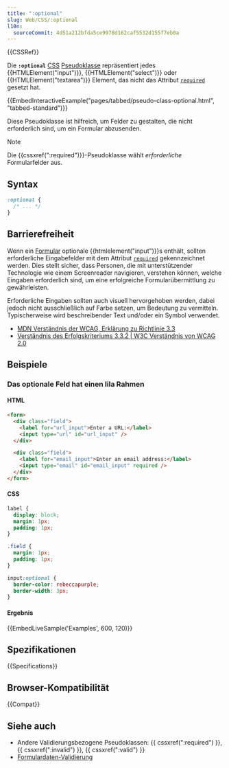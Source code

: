 ```yaml
---
title: ":optional"
slug: Web/CSS/:optional
l10n:
  sourceCommit: 4d51a212bfda5ce9978d162caf5532d155f7eb0a
---
```


{{CSSRef}}

Die **`:optional`** [CSS](/de/docs/Web/CSS) [Pseudoklasse](/de/docs/Web/CSS/Pseudo-classes) repräsentiert jedes {{HTMLElement("input")}}, {{HTMLElement("select")}} oder {{HTMLElement("textarea")}} Element, das nicht das Attribut [`required`](/de/docs/Web/HTML/Element/input#required) gesetzt hat.

{{EmbedInteractiveExample("pages/tabbed/pseudo-class-optional.html", "tabbed-standard")}}

Diese Pseudoklasse ist hilfreich, um Felder zu gestalten, die nicht erforderlich sind, um ein Formular abzusenden.

> [!NOTE]
> Die {{cssxref(":required")}}-Pseudoklasse wählt _erforderliche_ Formularfelder aus.

## Syntax

```css
:optional {
  /* ... */
}
```

## Barrierefreiheit

Wenn ein [Formular](/de/docs/Web/HTML/Element/form) optionale {{htmlelement("input")}}s enthält, sollten erforderliche Eingabefelder mit dem Attribut [`required`](/de/docs/Web/HTML/Element/input#required) gekennzeichnet werden. Dies stellt sicher, dass Personen, die mit unterstützender Technologie wie einem Screenreader navigieren, verstehen können, welche Eingaben erforderlich sind, um eine erfolgreiche Formularübermittlung zu gewährleisten.

Erforderliche Eingaben sollten auch visuell hervorgehoben werden, dabei jedoch nicht ausschließlich auf Farbe setzen, um Bedeutung zu vermitteln. Typischerweise wird beschreibender Text und/oder ein Symbol verwendet.

- [MDN Verständnis der WCAG, Erklärung zu Richtlinie 3.3](/de/docs/Web/Accessibility/Understanding_WCAG/Understandable#guideline_3.3_%e2%80%94_input_assistance_help_users_avoid_and_correct_mistakes)
- [Verständnis des Erfolgskriteriums 3.3.2 | W3C Verständnis von WCAG 2.0](https://www.w3.org/TR/UNDERSTANDING-WCAG20/minimize-error-cues.html)

## Beispiele

### Das optionale Feld hat einen lila Rahmen

#### HTML

```html
<form>
  <div class="field">
    <label for="url_input">Enter a URL:</label>
    <input type="url" id="url_input" />
  </div>

  <div class="field">
    <label for="email_input">Enter an email address:</label>
    <input type="email" id="email_input" required />
  </div>
</form>
```

#### CSS

```css
label {
  display: block;
  margin: 1px;
  padding: 1px;
}

.field {
  margin: 1px;
  padding: 1px;
}

input:optional {
  border-color: rebeccapurple;
  border-width: 3px;
}
```

#### Ergebnis

{{EmbedLiveSample('Examples', 600, 120)}}

## Spezifikationen

{{Specifications}}

## Browser-Kompatibilität

{{Compat}}

## Siehe auch

- Andere Validierungsbezogene Pseudoklassen: {{ cssxref(":required") }}, {{ cssxref(":invalid") }}, {{ cssxref(":valid") }}
- [Formulardaten-Validierung](/de/docs/Learn_web_development/Extensions/Forms/Form_validation)
